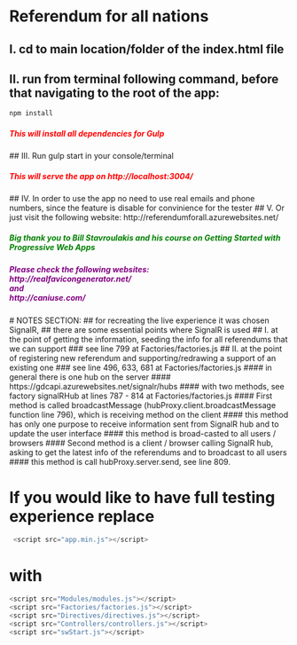 # Referendum for all nations
## I. cd to main location/folder of the index.html file
## II. run from terminal following command, before that navigating to the root of the app:
```javascript
npm install
```
<h5 style='color:red'>This will install all dependencies for <b style='color:red'>Gulp</b></h5>
## III. Run gulp start in your console/terminal
<h5 style='color:red'>This will serve the app on http://localhost:3004/ </h5>
## IV. In order to use the app no need to use real emails and phone numbers, since the feature is disable for convinience for the tester
## V. Or just visit the following website: http://referendumforall.azurewebsites.net/

<h5 style='color:green'>Big thank you to Bill Stavroulakis and his course on Getting Started with Progressive Web Apps</h5>

<h5 style='color:purple'>Please check the following websites: </br>
http://realfavicongenerator.net/
</br>
and
</br>
http://caniuse.com/
</h5>
# NOTES SECTION:
## for recreating the live experience it was chosen SignalR,
## there are some essential points where SignalR is used
## I. at the point of getting the information, seeding the info for all referendums that we can support
### see line 799 at Factories/factories.js
## II. at the point of registering new referendum and supporting/redrawing a support of an existing one
### see line 496, 633, 681 at Factories/factories.js
#### in general there is one hub on the server 
#### https://gdcapi.azurewebsites.net/signalr/hubs
#### with two methods, see factory signalRHub at lines 787 - 814 at Factories/factories.js
#### First method is called broadcastMessage (hubProxy.client.broadcastMessage function line 796), which is receiving method on the client
#### this method has only one purpose to receive information sent from SignalR hub and to update the user interface
#### this method is broad-casted to all users / browsers
#### Second method is a client / browser calling SignalR hub, asking to get the latest info of the referendums and to broadcast to all users
#### this method is call hubProxy.server.send, see line 809.

# If you would like to have full testing experience replace
```javascript
 <script src="app.min.js"></script>
 ```
 # with
 ```javascript
 <script src="Modules/modules.js"></script>
 <script src="Factories/factories.js"></script>
 <script src="Directives/directives.js"></script>
 <script src="Controllers/controllers.js"></script>
 <script src="swStart.js"></script>
 ```
 
